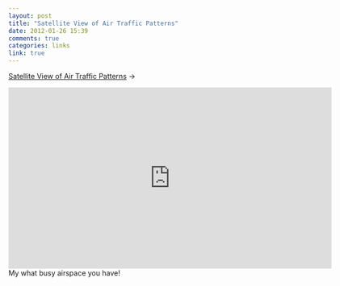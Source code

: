 ```yaml
---
layout: post
title: "Satellite View of Air Traffic Patterns"
date: 2012-01-26 15:39
comments: true
categories: links
link: true
---
```

[Satellite View of Air Traffic Patterns](http://youtu.be/p8LE-HGyrpw "Satellite View of Air Traffic Patterns") &rarr;  
<iframe width="640" height="360" src="http://www.youtube.com/embed/p8LE-HGyrpw" frameborder="0" allowfullscreen></iframe>  
My what busy airspace you have!